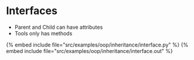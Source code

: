 # Interfaces

* Parent and Child can have attributes
* Tools only has methods

{% embed include file="src/examples/oop/inheritance/interface.py" %}
{% embed include file="src/examples/oop/inheritance/interface.out" %}

